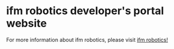 # ifm robotics developer's portal website

For more information about ifm robotics, please visit [ifm robotics!](https://www.ifm.com/us/en/us/robotics/ifm-robotics)